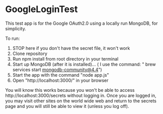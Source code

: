 # GoogleLoginTest

This test app is for the Google OAuth2.0 using a locally run MongoDB, for simplicity. 

To run:
1) STOP here if you don't have the secret file, it won't work
2) Clone repository
3) Run npm install from root directory in your terminal
4) Start up MongoDB (after it is installed)... ( I use the command: " brew services start mongodb-community@4.4")
5) Start the app with the command "node app.js"
6) Open "http://localhost:3000/" in your browser

You will know this works because you won't be able to access http://localhost:3000/secrets without logging in. 
Once you are logged in, you may visit other sites on the world wide web and return to the secrets page and you will still be able to view it (unless you log off).
